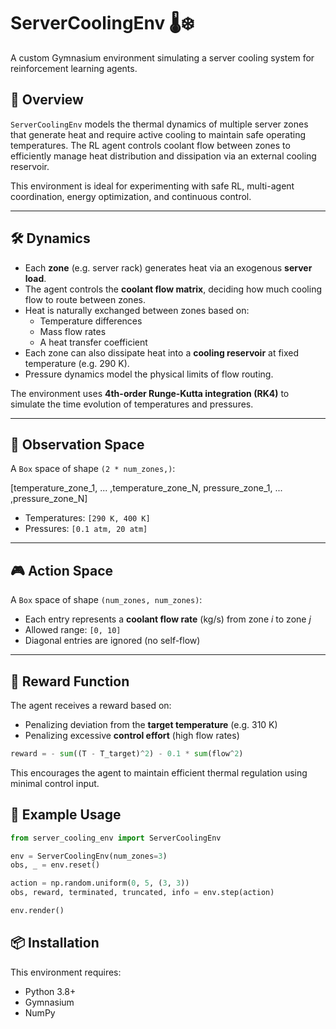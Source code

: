 # ServerCoolingEnv 🌡️❄️

A custom Gymnasium environment simulating a server cooling system for reinforcement learning agents.

[](/industrial_env/cooling_diagram.png)

## 📘 Overview

`ServerCoolingEnv` models the thermal dynamics of multiple server zones that generate heat and require active cooling to maintain safe operating temperatures. The RL agent controls coolant flow between zones to efficiently manage heat distribution and dissipation via an external cooling reservoir.

This environment is ideal for experimenting with safe RL, multi-agent coordination, energy optimization, and continuous control.

---

## 🛠️ Dynamics

- Each **zone** (e.g. server rack) generates heat via an exogenous **server load**.
- The agent controls the **coolant flow matrix**, deciding how much cooling flow to route between zones.
- Heat is naturally exchanged between zones based on:
  - Temperature differences
  - Mass flow rates
  - A heat transfer coefficient
- Each zone can also dissipate heat into a **cooling reservoir** at fixed temperature (e.g. 290 K).
- Pressure dynamics model the physical limits of flow routing.

The environment uses **4th-order Runge-Kutta integration (RK4)** to simulate the time evolution of temperatures and pressures.

---

## 📏 Observation Space

A `Box` space of shape `(2 * num_zones,)`:

[temperature_zone_1, ... ,temperature_zone_N, pressure_zone_1, ... ,pressure_zone_N]

- Temperatures: `[290 K, 400 K]`
- Pressures: `[0.1 atm, 20 atm]`

---

## 🎮 Action Space

A `Box` space of shape `(num_zones, num_zones)`:

- Each entry represents a **coolant flow rate** (kg/s) from zone *i* to zone *j*
- Allowed range: `[0, 10]`
- Diagonal entries are ignored (no self-flow)

---

## 🧠 Reward Function

The agent receives a reward based on:

- Penalizing deviation from the **target temperature** (e.g. 310 K)
- Penalizing excessive **control effort** (high flow rates)

```python
reward = - sum((T - T_target)^2) - 0.1 * sum(flow^2)
```
This encourages the agent to maintain efficient thermal regulation using minimal control input.

## 🧪 Example Usage

```python
from server_cooling_env import ServerCoolingEnv

env = ServerCoolingEnv(num_zones=3)
obs, _ = env.reset()

action = np.random.uniform(0, 5, (3, 3))
obs, reward, terminated, truncated, info = env.step(action)

env.render()
```

## 📦 Installation

This environment requires:
- Python 3.8+
- Gymnasium
- NumPy
